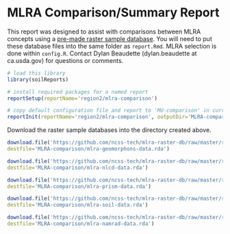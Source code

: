 # MLRA Comparison/Summary Report

This report was designed to assist with comparisons between MLRA concepts using a [pre-made raster sample database](https://github.com/ncss-tech/mlra-raster-db). You will need to put these database files into the same folder as `report.Rmd`. MLRA selection is done within `config.R`. Contact Dylan Beaudette (dylan.beaudette at ca.usda.gov) for questions or comments.

```r
# load this library
library(soilReports)

# install required packages for a named report
reportSetup(reportName='region2/mlra-comparison')

# copy default configuration file and report to 'MU-comparison' in current working directory
reportInit(reportName='region2/mlra-comparison', outputDir='MLRA-comparison')
```

Download the raster sample databases into the directory created above.
```r
download.file('https://github.com/ncss-tech/mlra-raster-db/raw/master/rda-files/mlra-geomorphons-data.rda', 
destfile='MLRA-comparison/mlra-geomorphons-data.rda')

download.file('https://github.com/ncss-tech/mlra-raster-db/raw/master/rda-files/mlra-nlcd-data.rda', 
destfile='MLRA-comparison/mlra-nlcd-data.rda')

download.file('https://github.com/ncss-tech/mlra-raster-db/raw/master/rda-files/mlra-prism-data.rda', 
destfile='MLRA-comparison/mlra-prism-data.rda')

download.file('https://github.com/ncss-tech/mlra-raster-db/raw/master/rda-files/mlra-soil-data.rda', 
destfile='MLRA-comparison/mlra-soil-data.rda')

download.file('https://github.com/ncss-tech/mlra-raster-db/raw/master/rda-files/mlra-namrad-data.rda', 
destfile='MLRA-comparison/mlra-namrad-data.rda')
```
